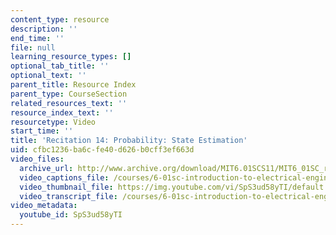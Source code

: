 ```yaml
---
content_type: resource
description: ''
end_time: ''
file: null
learning_resource_types: []
optional_tab_title: ''
optional_text: ''
parent_title: Resource Index
parent_type: CourseSection
related_resources_text: ''
resource_index_text: ''
resourcetype: Video
start_time: ''
title: 'Recitation 14: Probability: State Estimation'
uid: cfbc1236-ba6c-fe40-d626-b0cff3ef663d
video_files:
  archive_url: http://www.archive.org/download/MIT6.01SCS11/MIT6_01SC_rec14_300k.mp4
  video_captions_file: /courses/6-01sc-introduction-to-electrical-engineering-and-computer-science-i-spring-2011/167845e6e9875378a0e5760b5f57b997_SpS3ud58yTI.vtt
  video_thumbnail_file: https://img.youtube.com/vi/SpS3ud58yTI/default.jpg
  video_transcript_file: /courses/6-01sc-introduction-to-electrical-engineering-and-computer-science-i-spring-2011/e358fb73f50fa20ffecf3c6040d86767_SpS3ud58yTI.pdf
video_metadata:
  youtube_id: SpS3ud58yTI
---
```

